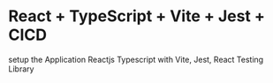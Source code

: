 # React + TypeScript + Vite + Jest + CICD

setup the Application Reactjs Typescript with Vite, Jest, React Testing Library 